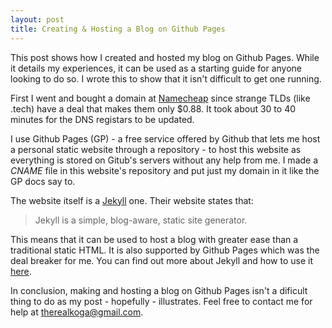 ```yaml
---
layout: post
title: Creating & Hosting a Blog on Github Pages
---
```


This post shows how I created and hosted my blog on Github Pages. While it details my experiences, it can be used as a starting guide for anyone looking to do so. I wrote this to show that it isn't difficult to get one running.

First I went and bought a domain at [Namecheap](https://namecheap.com) since strange TLDs (like .tech) have a deal that makes them only $0.88. It took about 30 to 40 minutes for the DNS registars to be updated. 

I use Github Pages (GP) - a free service offered by Github that lets me host a personal static website through a repository - to host this website as everything is stored on Gitub's servers without any help from me. I made a *CNAME* file in this website's repository and put just my domain in it like the GP docs say to.

The website itself is a [Jekyll](http://jekyllrb.com/docs/home/) one. Their website states that:

>Jekyll is a simple, blog-aware, static site generator.

This means that it can be used to host a blog with greater ease than a traditional static HTML. It is also supported by Github Pages which was the deal breaker for me. You can find out more about Jekyll and how to use it [here](https://scotch.io/tutorials/getting-started-with-jekyll-plus-a-free-bootstrap-3-starter-theme).

In conclusion, making and hosting a blog on Github Pages isn't a dificult thing to do as my post - hopefully - illustrates. Feel free to contact me for help at [therealkoga@gmail.com](mailto:therealkoga@gmail.com).